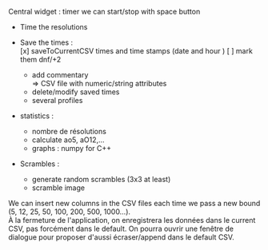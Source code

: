Central widget : timer we can start/stop with space button

- Time the resolutions
- Save the times :\
    [x] saveToCurrentCSV times and time stamps (date and hour )
    [ ] mark them dnf/+2
    - add commentary\
    => CSV file with numeric/string attributes
    - delete/modify saved times
    - several profiles
- statistics :
    - nombre de résolutions
    - calculate ao5, aO12,…
    - graphs : numpy for C++

- Scrambles :
  - generate random scrambles (3x3 at least)
  - scramble image

We can insert new columns in the CSV files each time we pass a new bound (5, 12, 25, 50, 100, 200, 500, 1000…).\
À la fermeture de l'application, on enregistrera les données dans le current CSV, pas forcément dans le default. On pourra ouvrir une fenêtre de dialogue pour proposer d'aussi écraser/append dans le default CSV.